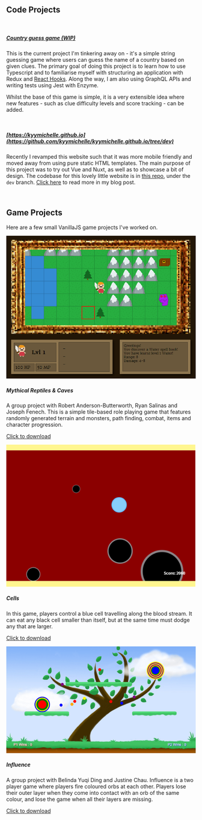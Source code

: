## Code Projects

<br />

##### [Country guess game (WIP)](https://github.com/kyymichelle/country-guess-game)

This is the current project I'm tinkering away on - it's a simple string guessing game where users can guess the name of a country based on given clues. The primary goal of doing this project is to learn how to use Typescript and to familiarise myself with structuring an application with Redux and [React Hooks](https://reactjs.org/docs/hooks-intro.html). Along the way, I am also using GraphQL APIs and writing tests using Jest with Enzyme.

Whilst the base of this game is simple, it is a very extensible idea where new features - such as clue difficulty levels and score tracking - can be added. 

<br />

##### [https://kyymichelle.github.io](https://github.com/kyymichelle/kyymichelle.github.io/tree/dev)

Recently I revamped this website such that it was more mobile friendly and moved away from using pure static HTML templates. The main purpose of this project was to try out Vue and Nuxt, as well as to showcase a bit of design. The codebase for this lovely little website is in [this repo](https://github.com/kyymichelle/kyymichelle.github.io/tree/dev), under the `dev` branch. [Click here](/blog) to read more in my blog post.

<br />

## Game Projects

Here are a few small VanillaJS game projects I've worked on.

![Mythical Reptiles and Caves screenshot](/images/games/mrc.png)
##### Mythical Reptiles &amp; Caves 

A group project with Robert Anderson-Butterworth, Ryan Salinas and Joseph Fenech. This is a simple tile-based role playing game that features randomly generated terrain and monsters, path finding, combat, items and character progression.

[Click to download](https://kyymichelle.github.io/games/mythical_reptiles.zip)  

![Cells screenshot](/images/games/cells.png)
##### Cells
In this game, players control a blue cell travelling along the blood stream. It can eat any black cell smaller than itself, but at the same time must dodge any that are larger.

[Click to download](https://kyymichelle.github.io/games/cells.zip)

![Influence screenshot](/images/games/inf.png)
##### Influence
A group project with Belinda Yuqi Ding and Justine Chau. Influence is a two player game where players fire coloured orbs at each other. Players lose their outer layer when they come into contact with an orb of the same colour, and lose the game when all their layers are missing.

[Click to download](https://kyymichelle.github.io/games/influence.zip)
